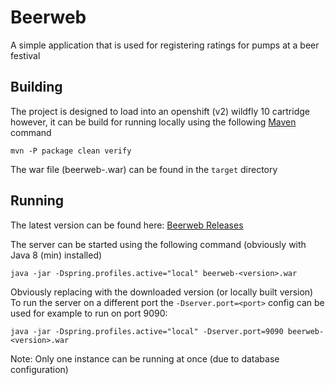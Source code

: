 Beerweb
=======

A simple application that is used for registering ratings for pumps at a beer festival

Building
--------

The project is designed to load into an openshift (v2) wildfly 10 cartridge however, it can be build for running locally using the following [Maven](https://maven.apache.org/) command

    mvn -P package clean verify
    
The war file (beerweb-<version>.war) can be found in the `target` directory
    
Running
-------

The latest version can be found here: [Beerweb Releases](https://github.com/codersparks/beerweb/releases)
    
The server can be started using the following command (obviously with Java 8 (min) installed)

    java -jar -Dspring.profiles.active="local" beerweb-<version>.war
    
Obviously replacing <version> with the downloaded version (or locally built version) To run the server on a different port the `-Dserver.port=<port>` config can be used for example to run on port 9090:

    java -jar -Dspring.profiles.active="local" -Dserver.port=9090 beerweb-<version>.war
    
Note: Only one instance can be running at once (due to database configuration)